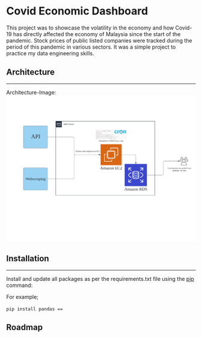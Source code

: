 # Covid Economic Dashboard
This project was to showcase the volatility in the economy and how Covid-19 has directly affected the economy of Malaysia since the start of the pandemic. Stock prices of public listed companies were tracked during the period of this pandemic in various sectors. It was a simple project to practice my data engineering skills.


## Architecture 
---
Architecture-Image:
![alt text](https://github.com/dazza10/Covid-Economic-Dashboard/blob/master/Images/AWS%20(2019)%20horizontal%20framework.jpeg)



## Installation
---
Install and update all packages as per the requirements.txt file using the [pip ](https://www.startdataengineering.com/ "Pip Installation") command: 

For example;

```pip install pandas == ```


## Roadmap


